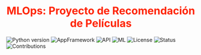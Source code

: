 # <h1 align=center style="color: #FF2403">MLOps: Proyecto de Recomendación de Películas</h1>

![Python version](https://img.shields.io/badge/Python-3.11.0-lightgrey) ![AppFramework](https://img.shields.io/badge/Framework-Streamlit-blue) ![API](https://img.shields.io/badge/-fast--api-blue) ![ML](https://img.shields.io/badge/-scikit--learn-orange) ![License](https://img.shields.io/badge/License-MIT-orange)
![Status](https://img.shields.io/badge/Status-Active-brightgreen) ![Contributions](https://img.shields.io/badge/Contributions-Welcome-green)

